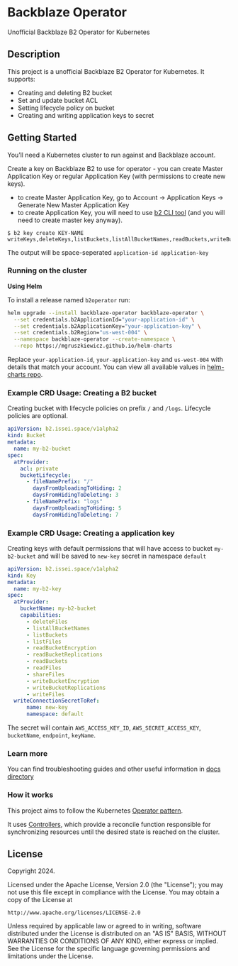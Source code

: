# Backblaze Operator
Unofficial Backblaze B2 Operator for Kubernetes

## Description
This project is a unofficial Backblaze B2 Operator for Kubernetes. It supports:
- Creating and deleting B2 bucket
- Set and update bucket ACL
- Setting lifecycle policy on bucket
- Creating and writing application keys to secret


## Getting Started
You’ll need a Kubernetes cluster to run against and Backblaze account.

Create a key on Backblaze B2 to use for operator - you can create Master Application Key or regular Application Key (with permissions to create new keys).
* to create Master Application Key, go to Account -> Application Keys -> Generate New Master Application Key
* to create Application Key, you will need to use [b2 CLI tool](https://www.backblaze.com/docs/cloud-storage-command-line-tools) (and you will need to create master key anyway).
```
$ b2 key create KEY-NAME writeKeys,deleteKeys,listBuckets,listAllBucketNames,readBuckets,writeBuckets,deleteBuckets
```
The output will be space-seperated `application-id application-key`

### Running on the cluster

**Using Helm**

To install a release named `b2operator` run:
```bash
helm upgrade --install backblaze-operator backblaze-operator \
  --set credentials.b2ApplicationId="your-application-id" \
  --set credentials.b2ApplicationKey="your-application-key" \
  --set credentials.b2Region="us-west-004" \
  --namespace backblaze-operator --create-namespace \
  --repo https://mgruszkiewicz.github.io/helm-charts
```
Replace `your-application-id`, `your-application-key` and `us-west-004` with details that match your account.
You can view all available values in [helm-charts repo](https://github.com/mgruszkiewicz/helm-charts/tree/main/charts/backblaze-operator).

### Example CRD Usage: Creating a B2 bucket

Creating bucket with lifecycle policies on prefix `/` and `/logs`. Lifecycle policies are optional.

```yaml
apiVersion: b2.issei.space/v1alpha2
kind: Bucket
metadata:
  name: my-b2-bucket
spec:
  atProvider:
    acl: private
    bucketLifecycle:
      - fileNamePrefix: "/"
        daysFromUploadingToHiding: 2
        daysFromHidingToDeleting: 3
      - fileNamePrefix: "logs"
        daysFromUploadingToHiding: 5
        daysFromHidingToDeleting: 7
```

### Example CRD Usage: Creating a application key

Creating keys with default permissions that will have access to bucket `my-b2-bucket` and will be saved to `new-key` secret in namespace `default`
```yaml
apiVersion: b2.issei.space/v1alpha2
kind: Key
metadata:
  name: my-b2-key
spec:
  atProvider:
    bucketName: my-b2-bucket
    capabilities:
      - deleteFiles
      - listAllBucketNames
      - listBuckets
      - listFiles
      - readBucketEncryption
      - readBucketReplications
      - readBuckets
      - readFiles
      - shareFiles
      - writeBucketEncryption
      - writeBucketReplications
      - writeFiles
  writeConnectionSecretToRef:
      name: new-key
      namespace: default
```
The secret will contain `AWS_ACCESS_KEY_ID`, `AWS_SECRET_ACCESS_KEY`, `bucketName`, `endpoint`, `keyName`.

### Learn more
You can find troubleshooting guides and other useful information in [docs directory](docs/)

### How it works
This project aims to follow the Kubernetes [Operator pattern](https://kubernetes.io/docs/concepts/extend-kubernetes/operator/).

It uses [Controllers](https://kubernetes.io/docs/concepts/architecture/controller/),
which provide a reconcile function responsible for synchronizing resources until the desired state is reached on the cluster.

## License

Copyright 2024.

Licensed under the Apache License, Version 2.0 (the "License");
you may not use this file except in compliance with the License.
You may obtain a copy of the License at

    http://www.apache.org/licenses/LICENSE-2.0

Unless required by applicable law or agreed to in writing, software
distributed under the License is distributed on an "AS IS" BASIS,
WITHOUT WARRANTIES OR CONDITIONS OF ANY KIND, either express or implied.
See the License for the specific language governing permissions and
limitations under the License.
